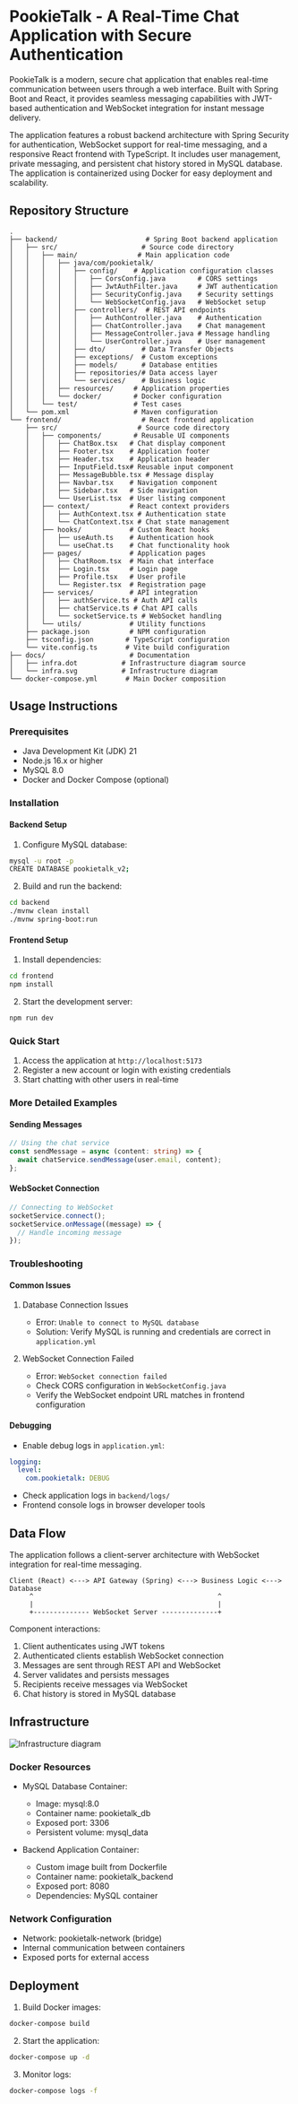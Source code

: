# PookieTalk - A Real-Time Chat Application with Secure Authentication

PookieTalk is a modern, secure chat application that enables real-time communication between users through a web interface. Built with Spring Boot and React, it provides seamless messaging capabilities with JWT-based authentication and WebSocket integration for instant message delivery.

The application features a robust backend architecture with Spring Security for authentication, WebSocket support for real-time messaging, and a responsive React frontend with TypeScript. It includes user management, private messaging, and persistent chat history stored in MySQL database. The application is containerized using Docker for easy deployment and scalability.

## Repository Structure
```
.
├── backend/                      # Spring Boot backend application
│   ├── src/                     # Source code directory
│   │   ├── main/               # Main application code
│   │   │   ├── java/com/pookietalk/
│   │   │   │   ├── config/    # Application configuration classes
│   │   │   │   │   ├── CorsConfig.java        # CORS settings
│   │   │   │   │   ├── JwtAuthFilter.java     # JWT authentication
│   │   │   │   │   ├── SecurityConfig.java    # Security settings
│   │   │   │   │   └── WebSocketConfig.java   # WebSocket setup
│   │   │   │   ├── controllers/  # REST API endpoints
│   │   │   │   │   ├── AuthController.java    # Authentication
│   │   │   │   │   ├── ChatController.java    # Chat management
│   │   │   │   │   ├── MessageController.java # Message handling
│   │   │   │   │   └── UserController.java    # User management
│   │   │   │   ├── dto/         # Data Transfer Objects
│   │   │   │   ├── exceptions/  # Custom exceptions
│   │   │   │   ├── models/      # Database entities
│   │   │   │   ├── repositories/# Data access layer
│   │   │   │   └── services/    # Business logic
│   │   │   ├── resources/     # Application properties
│   │   │   └── docker/        # Docker configuration
│   │   └── test/              # Test cases
│   └── pom.xml                # Maven configuration
└── frontend/                    # React frontend application
    ├── src/                    # Source code directory
    │   ├── components/        # Reusable UI components
    │   │   ├── ChatBox.tsx   # Chat display component
    │   │   ├── Footer.tsx    # Application footer
    │   │   ├── Header.tsx    # Application header
    │   │   ├── InputField.tsx# Reusable input component
    │   │   ├── MessageBubble.tsx # Message display
    │   │   ├── Navbar.tsx    # Navigation component
    │   │   ├── Sidebar.tsx   # Side navigation
    │   │   └── UserList.tsx  # User listing component
    │   ├── context/          # React context providers
    │   │   ├── AuthContext.tsx # Authentication state
    │   │   └── ChatContext.tsx # Chat state management
    │   ├── hooks/            # Custom React hooks
    │   │   ├── useAuth.ts    # Authentication hook
    │   │   └── useChat.ts    # Chat functionality hook
    │   ├── pages/            # Application pages
    │   │   ├── ChatRoom.tsx  # Main chat interface
    │   │   ├── Login.tsx     # Login page
    │   │   ├── Profile.tsx   # User profile
    │   │   └── Register.tsx  # Registration page
    │   ├── services/         # API integration
    │   │   ├── authService.ts # Auth API calls
    │   │   ├── chatService.ts # Chat API calls
    │   │   └── socketService.ts # WebSocket handling
    │   └── utils/            # Utility functions
    ├── package.json          # NPM configuration
    ├── tsconfig.json        # TypeScript configuration
    └── vite.config.ts       # Vite build configuration
├── docs/                     # Documentation
│   ├── infra.dot           # Infrastructure diagram source
│   └── infra.svg           # Infrastructure diagram
└── docker-compose.yml       # Main Docker composition
```

## Usage Instructions
### Prerequisites
- Java Development Kit (JDK) 21
- Node.js 16.x or higher
- MySQL 8.0
- Docker and Docker Compose (optional)

### Installation

#### Backend Setup
1. Configure MySQL database:
```bash
mysql -u root -p
CREATE DATABASE pookietalk_v2;
```

2. Build and run the backend:
```bash
cd backend
./mvnw clean install
./mvnw spring-boot:run
```

#### Frontend Setup
1. Install dependencies:
```bash
cd frontend
npm install
```

2. Start the development server:
```bash
npm run dev
```

### Quick Start
1. Access the application at `http://localhost:5173`
2. Register a new account or login with existing credentials
3. Start chatting with other users in real-time

### More Detailed Examples
#### Sending Messages
```typescript
// Using the chat service
const sendMessage = async (content: string) => {
  await chatService.sendMessage(user.email, content);
};
```

#### WebSocket Connection
```typescript
// Connecting to WebSocket
socketService.connect();
socketService.onMessage((message) => {
  // Handle incoming message
});
```

### Troubleshooting
#### Common Issues
1. Database Connection Issues
   - Error: `Unable to connect to MySQL database`
   - Solution: Verify MySQL is running and credentials are correct in `application.yml`

2. WebSocket Connection Failed
   - Error: `WebSocket connection failed`
   - Check CORS configuration in `WebSocketConfig.java`
   - Verify the WebSocket endpoint URL matches in frontend configuration

#### Debugging
- Enable debug logs in `application.yml`:
```yaml
logging:
  level:
    com.pookietalk: DEBUG
```
- Check application logs in `backend/logs/`
- Frontend console logs in browser developer tools

## Data Flow
The application follows a client-server architecture with WebSocket integration for real-time messaging.

```ascii
Client (React) <---> API Gateway (Spring) <---> Business Logic <---> Database
     ^                                              ^
     |                                              |
     +-------------- WebSocket Server --------------+
```

Component interactions:
1. Client authenticates using JWT tokens
2. Authenticated clients establish WebSocket connection
3. Messages are sent through REST API and WebSocket
4. Server validates and persists messages
5. Recipients receive messages via WebSocket
6. Chat history is stored in MySQL database

## Infrastructure

![Infrastructure diagram](./docs/infra.svg)
### Docker Resources
- MySQL Database Container:
  - Image: mysql:8.0
  - Container name: pookietalk_db
  - Exposed port: 3306
  - Persistent volume: mysql_data

- Backend Application Container:
  - Custom image built from Dockerfile
  - Container name: pookietalk_backend
  - Exposed port: 8080
  - Dependencies: MySQL container

### Network Configuration
- Network: pookietalk-network (bridge)
- Internal communication between containers
- Exposed ports for external access

## Deployment
1. Build Docker images:
```bash
docker-compose build
```

2. Start the application:
```bash
docker-compose up -d
```

3. Monitor logs:
```bash
docker-compose logs -f
```
